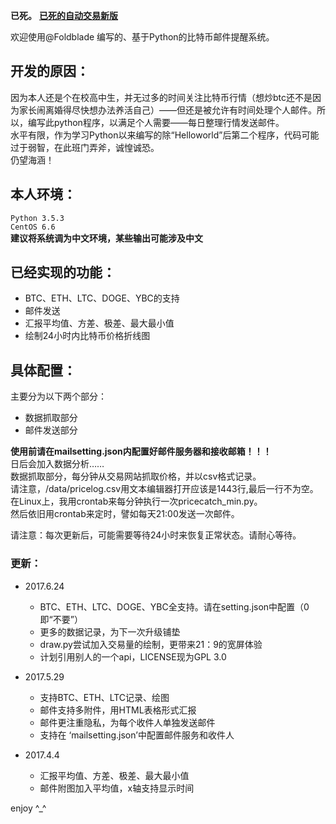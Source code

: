 **已死。**
**[已死的自动交易新版](https://github.com/Foldblade/btcauto-dead)**

欢迎使用@Foldblade 编写的、基于Python的比特币邮件提醒系统。  

## 开发的原因：  
因为本人还是个在校高中生，并无过多的时间关注比特币行情（想炒btc还不是因为家长闹离婚得尽快想办法养活自己）——但还是被允许有时间处理个人邮件。所以，编写此python程序，以满足个人需要——每日整理行情发送邮件。  
水平有限，作为学习Python以来编写的除“Helloworld”后第二个程序，代码可能过于弱智，在此班门弄斧，诚惶诚恐。  
仍望海涵！  

## 本人环境：  
`Python 3.5.3`  
`CentOS 6.6`  
**建议将系统调为中文环境，某些输出可能涉及中文**

## 已经实现的功能：
- BTC、ETH、LTC、DOGE、YBC的支持
- 邮件发送
- 汇报平均值、方差、极差、最大最小值
- 绘制24小时内比特币价格折线图

## 具体配置：
主要分为以下两个部分：
- 数据抓取部分
- 邮件发送部分

**使用前请在mailsetting.json内配置好邮件服务器和接收邮箱！！！**  
日后会加入数据分析……  
数据抓取部分，每分钟从交易网站抓取价格，并以csv格式记录。  
请注意，/data/pricelog.csv用文本编辑器打开应该是1443行,最后一行不为空。  
在Linux上，我用crontab来每分钟执行一次pricecatch_min.py。   
然后依旧用crontab来定时，譬如每天21:00发送一次邮件。

请注意：每次更新后，可能需要等待24小时来恢复正常状态。请耐心等待。

### 更新：

- 2017.6.24
  - BTC、ETH、LTC、DOGE、YBC全支持。请在setting.json中配置（0即“不要”）
  - 更多的数据记录，为下一次升级铺垫
  - draw.py尝试加入交易量的绘制，更带来21：9的宽屏体验
  - 计划引用别人的一个api，LICENSE现为GPL 3.0

- 2017.5.29
  - 支持BTC、ETH、LTC记录、绘图
  - 邮件支持多附件，用HTML表格形式汇报
  - 邮件更注重隐私，为每个收件人单独发送邮件
  - 支持在 ‘mailsetting.json’中配置邮件服务和收件人

- 2017.4.4
  - 汇报平均值、方差、极差、最大最小值
  - 邮件附图加入平均值，x轴支持显示时间

enjoy ^_^
